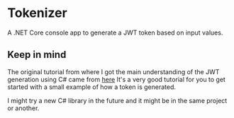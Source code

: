 # Tokenizer
A .NET Core console app to generate a JWT token based on input values.

## Keep in mind
The original tutorial from where I got the main understanding of the JWT generation using C# came from [here](https://medium.com/@mmoshikoo/jwt-authentication-using-c-54e0c71f21b0)
It's a very good tutorial for you to get started with a small example of how a token is generated. 

I might try a new C# library in the future and it might be in the same project or another.
